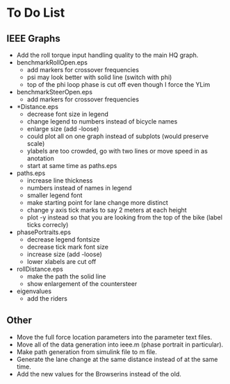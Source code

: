 To Do List
==========

IEEE Graphs
-----------
- Add the roll torque input handling quality to the main HQ graph.
- benchmarkRollOpen.eps
    - add markers for crossover frequencies
    - psi may look better with solid line (switch with phi)
    - top of the phi loop phase is cut off even though I force the YLim
- benchmarkSteerOpen.eps
    - add markers for crossover frequencies
- *Distance.eps
    - decrease font size in legend
    - change legend to numbers instead of bicycle names
    - enlarge size (add -loose)
    - could plot all on one graph instead of subplots (would preserve scale)
    - ylabels are too crowded, go with two lines or move speed in as anotation
    - start at same time as paths.eps
- paths.eps
    - increase line thickness
    - numbers instead of names in legend
    - smaller legend font
    - make starting point for lane change more distinct
    - change y axis tick marks to say 2 meters at each height
    - plot -y instead so that you are looking from the top of the bike (label
      ticks correcly)
- phasePortraits.eps
    - decrease legend fontsize
    - decrease tick mark font size
    - increase size (add -loose)
    - lower xlabels are cut off
- rollDistance.eps
    - make the path the solid line
    - show enlargement of the countersteer
- eigenvalues
    - add the riders

Other
-----
- Move the full force location parameters into the parameter text files.
- Move all of the data generation into ieee.m (phase portrait in particular).
- Make path generation from simulink file to m file.
- Generate the lane change at the same distance instead of at the same
  time.
- Add the new values for the Browserins instead of the old.
